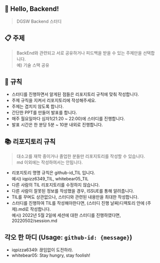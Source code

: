 ## 👋 Hello, Backend!
> DGSW Backend 스터디


## 📋 주제
> BackEnd와 관련되고 서로 공유하거나 피드백을 받을 수 있는 주제만을 선택합니다.<br/>
> 예) 기술 스택 공유


## 📕 규칙
* 스터디를 진행하면서 알게된 점들은 리포지토리 규칙에 맞춰 작성합니다.
* 주제 규칙을 지켜서 리포지토리에 작성해주세요.
* 주제는 겹치지 않도록 합니다.
* 간단한 PPT를 만들어 발표를 합니다.
* 매주 월요일마다 심자1(21:20 ~ 22:00)에 스터디를 진행합니다.
* 발표 시간은 한 분당 5분 ~ 10분 내외로 진행합니다.


## 📚 리포지토리 규칙
> 대소고를 재학 중이거나 졸업한 분들만 리포지토리를 작성할 수 있습니다. <br/>
> md 이외에는 작성하여서는 안됩니다.
* 리포지토리 명명 규칙은 github-id_TIL 입니다. <br/>
예시) iqpizz6349_TIL, whitebear05_TIL
* 다른 사람의 TIL 리포지토리를 수정하지 않습니다. 
* 다른 사람이 잘못된 정보를 작성했을 경우, ISSUE를 통해 알려줍니다.
* TIL를 꾸며도 상관없으나, 스터디와 관련된 내용만을 최대한 작성합니다.
* 스터디를 진행하여 TIL를 작성해야한다면, (스터디 진행 날짜)디렉토리 안에 (주제).md로 작성합니다. <br/>
예시) 2022년 5월 2일에 세션에 대한 스터디를 진행하였다면, 20220502/session.md


## 각오 한 마디 (Usage: `github-id: {message}`)
- iqpizza6349: 끊임없이 도전하라.
- whitebear05: Stay hungry, stay foolish!

<!---
🔥 각오 한 마디씩 작성해주세요.
🚀 github-id:: 커밋 메시지
--->
